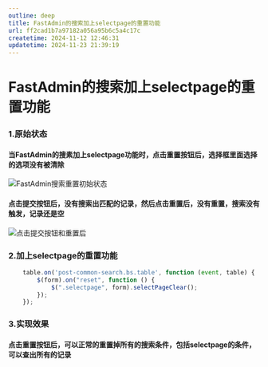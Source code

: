```yaml
---
outline: deep
title: FastAdmin的搜索加上selectpage的重置功能
url: ff2cad1b7a97182a056a95b6c5a4c17c
createtime: 2024-11-12 12:46:31
updatetime: 2024-11-23 21:39:19
---
```


# FastAdmin的搜索加上selectpage的重置功能


### 1.原始状态

#### 当FastAdmin的搜素加上selectpage功能时，点击重置按钮后，选择框里面选择的选项没有被清除
![FastAdmin搜索重置初始状态](/uploads/2024/03/10/bdee50ebb11464ffd6f8e0cf80ff61a3.png)

#### 点击提交按钮后，没有搜索出匹配的记录，然后点击重置后，没有重置，搜索没有触发，记录还是空
![点击提交按钮和重置后](/uploads/2024/03/10/4845e35bdfd265b5d6d859bdb7318849.png)


### 2.加上selectpage的重置功能
```js
    table.on('post-common-search.bs.table', function (event, table) {
        $(form).on("reset", function () {
            $(".selectpage", form).selectPageClear();
        });
    });
```


### 3.实现效果

#### 点击重置按钮后，可以正常的重置掉所有的搜索条件，包括selectpage的条件，可以查出所有的记录